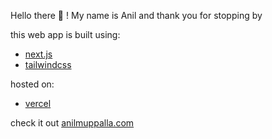 Hello there 👋 ! My name is Anil and thank you for stopping by

this web app is built using:

- [next.js](https://nextjs.org/)
- [tailwindcss](https://tailwindcss.com/)

hosted on:

- [vercel](https://vercel.com/)

check it out [anilmuppalla.com](https://anilmuppalla.com/)
